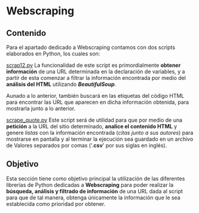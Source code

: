# Webscraping
## Contenido
Para el apartado dedicado a Webscraping contamos con dos scripts elaborados en Python, los cuales son:

[scrap12.py](https://github.com/Yaayoo15/PIA/blob/main/Webscrapping/scrap12.py)
La funcionalidad de este script es primordialmente **obtener información** de una URL determinada en la declaración de variables, y a partir de esta comenzar a filtrar la información encontrada por medio del **análisis del HTML** utilizando ***BeautifulSoup***.

Aunado a lo anterior, también buscará en las etiquetas del código HTML para encontrar las URL que aparecen en dicha información obtenida, para mostrarla junto a lo anterior.

[scrape_quote.py](https://github.com/Yaayoo15/PIA/blob/main/Webscrapping/scrape_quote.py)
Este script será de utilidad para que por medio de una **petición** a la URL  del sitio determinado, **analice el contenido HTML** y genere *listas* con la información encontrada (*citas junto a sus autores*) para mostrarse en pantalla y al terminar la ejecución sea guardado en un archivo de Valores separados por comas ('.**csv**' por sus siglas en inglés).

## Objetivo
Esta sección tiene como objetivo principal la utilización de las diferentes librerías de Python dedicadas a **Webscraping** para poder realizar la **búsqueda, análisis y filtrado de información** de una URL dada al script para que de tal manera, obtenga únicamente la información que le sea establecida como prioridad por obtener.
